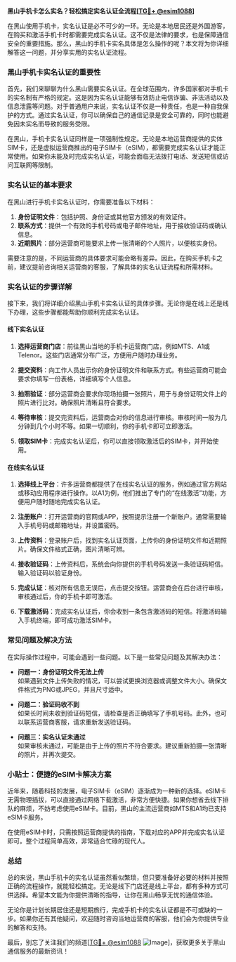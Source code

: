 **黑山手机卡怎么实名？轻松搞定实名认证全流程[[TG💪+ @esim1088](https://t.me/s/esim1088)]**

在黑山使用手机卡，实名认证是必不可少的一环。无论是本地居民还是外国游客，在购买和激活手机卡时都需要完成实名认证。这不仅是法律的要求，也是保障通信安全的重要措施。那么，黑山的手机卡实名具体是怎么操作的呢？本文将为你详细解答这一问题，并分享实用的实名认证流程。

### 黑山手机卡实名认证的重要性

首先，我们来聊聊为什么黑山需要实名认证。在全球范围内，许多国家都对手机卡的实名制有严格的规定。这是因为实名认证能够有效防止电信诈骗、非法活动以及信息泄露等问题。对于普通用户来说，实名认证不仅是一种责任，也是一种自我保护的方式。通过实名认证，你可以确保自己的通信记录是安全可靠的，同时也能避免因未实名而导致的服务受限。

在黑山，手机卡实名认证同样是一项强制性规定。无论是本地运营商提供的实体SIM卡，还是虚拟运营商推出的电子SIM卡（eSIM），都需要完成实名认证才能正常使用。如果你未能及时完成实名认证，可能会面临无法拨打电话、发送短信或访问互联网等限制。

### 实名认证的基本要求

在黑山进行手机卡实名认证时，你需要准备以下材料：

1. **身份证明文件**：包括护照、身份证或其他官方颁发的有效证件。
2. **联系方式**：提供一个有效的手机号码或电子邮件地址，用于接收验证码或确认信息。
3. **近期照片**：部分运营商可能要求上传一张清晰的个人照片，以便核实身份。

需要注意的是，不同运营商的具体要求可能会略有差异。因此，在购买手机卡之前，建议提前咨询相关运营商的客服，了解具体的实名认证流程和所需材料。

### 实名认证的步骤详解

接下来，我们将详细介绍黑山手机卡实名认证的具体步骤。无论你是在线上还是线下办理，这些步骤都能帮助你顺利完成实名认证。

#### 线下实名认证

1. **选择运营商门店**：前往黑山当地的手机卡运营商门店，例如MTS、A1或Telenor。这些门店通常分布广泛，方便用户随时办理业务。

2. **提交资料**：向工作人员出示你的身份证明文件和联系方式。有些运营商可能会要求你填写一份表格，详细填写个人信息。

3. **拍照验证**：部分运营商会要求你现场拍摄一张照片，用于与身份证明文件上的照片进行比对。确保照片清晰且符合要求。

4. **等待审核**：提交完资料后，运营商会对你的信息进行审核。审核时间一般为几分钟到几个小时不等。如果一切顺利，你的手机卡即可立即激活。

5. **领取SIM卡**：完成实名认证后，你可以直接领取激活后的SIM卡，并开始使用。

#### 在线实名认证

1. **选择线上平台**：许多运营商都提供了在线实名认证的服务，例如通过官方网站或移动应用程序进行操作。以A1为例，他们推出了专门的“在线激活”功能，方便用户随时随地完成实名认证。

2. **注册账户**：打开运营商的官网或APP，按照提示注册一个新账户。通常需要输入手机号码或邮箱地址，并设置密码。

3. **上传资料**：登录账户后，找到实名认证页面，上传你的身份证明文件和近期照片。确保文件格式正确，图片清晰可辨。

4. **接收验证码**：上传资料后，系统会向你提供的手机号码发送一条验证码短信。输入验证码以验证身份。

5. **完成认证**：核对所有信息无误后，点击提交按钮。运营商会在后台进行审核，审核通过后，你的手机卡即可激活。

6. **下载激活码**：完成实名认证后，你会收到一条包含激活码的短信。将激活码输入手机终端，即可成功激活SIM卡。

### 常见问题及解决方法

在实际操作过程中，可能会遇到一些问题。以下是一些常见问题及其解决办法：

- **问题一：身份证明文件无法上传**  
  如果遇到文件上传失败的情况，可以尝试更换浏览器或调整文件大小。确保文件格式为PNG或JPEG，并且尺寸适中。

- **问题二：验证码收不到**  
  如果长时间未收到验证码短信，请检查是否正确填写了手机号码。此外，也可以联系运营商客服，请求重新发送验证码。

- **问题三：实名认证未通过**  
  如果审核未通过，可能是由于上传的照片不符合要求。建议重新拍摄一张清晰的照片，并再次提交。

### 小贴士：便捷的eSIM卡解决方案

近年来，随着科技的发展，电子SIM卡（eSIM）逐渐成为一种新的选择。eSIM卡无需物理插拔，可以直接通过网络下载激活，非常方便快捷。如果你想省去线下排队的麻烦，不妨考虑使用eSIM卡。目前，黑山的主流运营商如MTS和A1均已支持eSIM卡服务。

在使用eSIM卡时，只需按照运营商提供的指南，下载对应的APP并完成实名认证即可。整个过程简单高效，非常适合忙碌的现代人。

### 总结

总的来说，黑山手机卡的实名认证虽然看似繁琐，但只要准备好必要的材料并按照正确的流程操作，就能轻松搞定。无论是线下门店还是线上平台，都有多种方式可供选择。希望本文能为你提供清晰的指导，让你在黑山畅享无忧的通信体验。

无论你是计划长期居住还是短期旅行，完成手机卡的实名认证都是不可或缺的一步。如果你还有其他疑问，欢迎随时咨询当地运营商的客服，他们会为你提供专业的解答和支持。

最后，别忘了关注我们的频道[[TG💪+ @esim1088](https://t.me/s/esim1088) ![Image](https://i.postimg.cc/4NQfJmqS/Snipaste-2025-05-13-00-14-12.png)]，获取更多关于黑山通信服务的最新资讯！